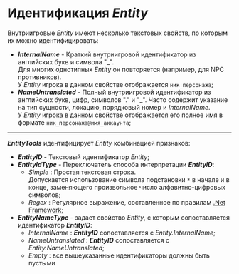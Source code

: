 # Идентификация ***Entity***

Внутриигровые *Entity* имеют несколько текстовых свойств, по которым их можно идентифицировать:
+ ***InternalName*** - Краткий внутриигровой идентификатор из английских букв и символа "_". <br/>
Для многих однотипных *Entity* он повторяется (например, для NPC противников).<br/>
У *Entity* игрока в данном свойстве отображается ``ник_персонажа``;
+ ***NameUntranslated*** - Полный внутриигровой идентификатор из английских букв, цифр, символов "." и "_". Часто содержит указание на тип сущности, локацию, порядковый номер и *InternalName*.<br/>
У *Entity* игрока в данном свойстве отображается его полное имя в формате ``ник_персонажа@имя_аккаунта``;

---

***EntityTools*** идентифицирует *Entity* комбинацией признаков:
- ***EntityID*** - Текстовый идентификатор *Entity*;
- ***EntityIdType*** - Переключатель способа интерпретации ***EntityID***:
   + *Simple* : Простая текстовая строка. <br/>
  Допускается использование символа подстановки ``*`` в начале и в конце, заменяющего произвольное число алфавитно-цифровых символов;
   + *Regex* : Регулярное выражение, составленное по правилам [.Net Framework](https://docs.microsoft.com/ru-ru/dotnet/standard/base-types/regular-expressions);
- ***EntityNameType*** - задает свойство *Entity*, с которым сопоставляется идентификатор ***EntityID***:
   + *InternalName* : ***EntityID*** сопоставляется с *Entity.InternalName*;
   + *NameUntranslated* : ***EntityID*** сопоставляется с *Entity.NameUntranslated*;
   + *Empty* : все вышеуказанные идентификаторы должны быть пустыми